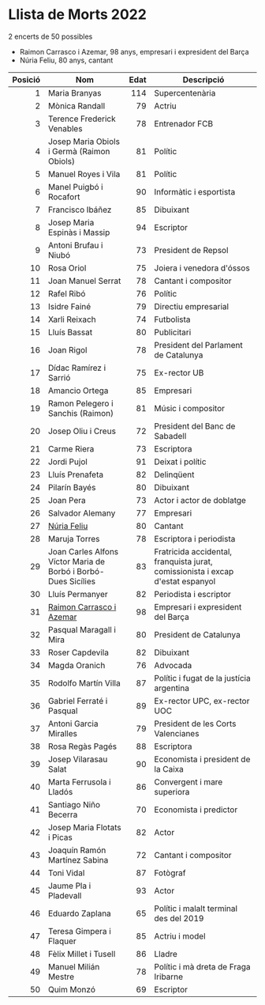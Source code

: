 # Llista de Morts 2022
2 encerts de 50 possibles

- Raimon Carrasco i Azemar, 98 anys, empresari i expresident del Barça
- Núria Feliu, 80 anys, cantant

| Posició | Nom | Edat | Descripció |
| ------: |-----|-----:|----------- |
| 1 | Maria Branyas	| 114 | Supercentenària |
| 2 | Mònica Randall |	79 | Actriu 
| 3 | Terence Frederick Venables | 78 | Entrenador FCB |
| 4 | Josep Maria Obiols i Germà (Raimon Obiols) | 81 | Polític |
| 5 | Manuel Royes i Vila	| 81 | Polític |
| 6 | Manel Puigbó i Rocafort	| 90 | Informàtic i esportista |
| 7 | Francisco Ibáñez	| 85 | Dibuixant |
| 8 | Josep Maria Espinàs i Massip	| 94 |	Escriptor |
| 9 | Antoni Brufau i Niubó	| 73 |	President de Repsol |
| 10 | Rosa Oriol	| 75 |	Joiera i venedora d'óssos |
| 11 | Joan Manuel Serrat	| 78 |	Cantant i compositor |
| 12 | Rafel Ribó	| 76 |	Polític |
| 13 | Isidre Fainé	| 79 |	Directiu empresarial |
| 14 | Xarli Reixach	| 74 |	Futbolista |
| 15 | Lluís Bassat	| 80 |	Publicitari |
| 16 | Joan Rigol	| 78 |	President del Parlament de Catalunya |
| 17 | Dídac Ramírez i Sarrió | 75 |	Ex-rector UB |
| 18 | Amancio Ortega	| 85 |	Empresari |
| 19 | Ramon Pelegero i Sanchis (Raimon)	| 81 |	Músic i compositor |
| 20 | Josep Oliu i Creus	| 72 |	President del Banc de Sabadell |
| 21 | Carme Riera	| 73 |	Escriptora |
| 22 | Jordi Pujol	| 91 |	Deixat i polític |
| 23 | Lluís Prenafeta	| 82 |	Delinqüent |
| 24 | Pilarín Bayés	| 80 |	Dibuixant |
| 25 | Joan Pera	| 73 |	Actor i actor de doblatge |
| 26 | Salvador Alemany	| 77 |	Empresari |
| 27 | [Núria Feliu](2022/02-Núria_Feliu_i_Mestres.md)	| 80 |	Cantant |
| 28 | Maruja Torres	| 78 |	Escriptora i periodista |
| 29 | Joan Carles Alfons Víctor Maria de Borbó i Borbó-Dues Sicílies	| 83 |	Fratricida accidental, franquista jurat, comissionista i excap d'estat espanyol |
| 30 | Lluís Permanyer	| 82 |	Periodista i escriptor |
| 31 | [Raimon Carrasco i Azemar](2022/01-Raimon_Carrasco_i_Azemar)	| 98 |	Empresari i expresident del Barça |
| 32 | Pasqual Maragall i Mira	| 80 |	President de Catalunya |
| 33 | Roser Capdevila	| 82 |	Dibuixant |
| 34 | Magda Oranich	| 76 |	Advocada |
| 35 | Rodolfo Martín Villa	| 87 |	Polític i fugat de la justícia argentina |
| 36 | Gabriel Ferraté i Pasqual	| 89 |	Ex-rector UPC, ex-rector UOC |
| 37 | Antoni Garcia Miralles	| 79 |	President de les Corts Valencianes |
| 38 | Rosa Regàs Pagés	| 88 |	Escriptora |
| 39 | Josep Vilarasau Salat	| 90 |	Economista i president de la Caixa |
| 40 | Marta Ferrusola i Lladós	| 86 |	Convergent i mare superiora |
| 41 | Santiago Niño Becerra	| 70 |	Economista i predictor |
| 42 | Josep Maria Flotats i Picas	| 82 |	Actor |
| 43 | Joaquín Ramón Martínez Sabina	| 72 |	Cantant i compositor |
| 44 | Toni Vidal	| 87 |	Fotògraf |
| 45 | Jaume Pla i Pladevall	| 93 |	Actor |
| 46 | Eduardo Zaplana	| 65 | Polític i malalt terminal des del 2019 |
| 47 | Teresa Gimpera i Flaquer	| 85 |	Actriu i model |
| 48 | Fèlix Millet i Tusell	| 86 |	Lladre |
| 49 | Manuel Milián Mestre	| 78 |	Polític i mà dreta de Fraga Iribarne |
| 50 | Quim Monzó	| 69 |	Escriptor |
